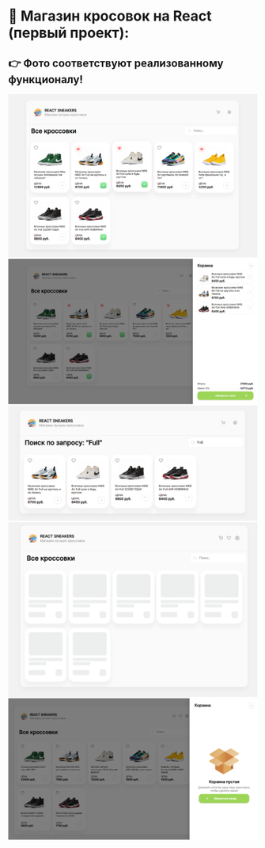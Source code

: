 # 👟 Магазин кросовок на React (первый проект):
## 👉 Фото соответствуют реализованному функционалу!
<img src="img1.png">
<img src="img2.png">
<img src="img3.png">
<img src="img4.png">
<img src="img5.png">
